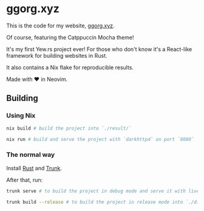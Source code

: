 # ggorg.xyz

This is the code for my website, [ggorg.xyz](https://ggorg.xyz).

Of course, featuring the Catppuccin Mocha theme!

It's my first Yew.rs project ever!
For those who don't know it's a React-like framework for building websites in Rust.

It also contains a Nix flake for reproducible results.

Made with ❤️ in Neovim.

## Building

### Using Nix

```bash
nix build # build the project into `./result/`

nix run # build and serve the project with `darkhttpd` on port `8080`
```

### The normal way

Install [Rust](https://rustup.rs/) and [Trunk](https://trunkrs.dev/#install).

After that, run:

```bash
trunk serve # to build the project in debug mode and serve it with live reloading

trunk build --release # to build the project in release mode into `./dist/`
```
